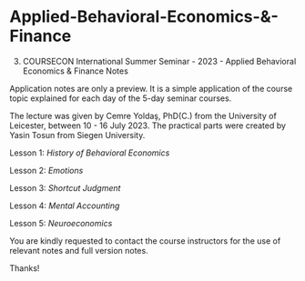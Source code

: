 # Applied-Behavioral-Economics-&-Finance
3. COURSECON International Summer Seminar - 2023 - Applied Behavioral Economics & Finance Notes

Application notes are only a preview. It is a simple application of the course topic explained for each day of the 5-day seminar courses.

The lecture was given by Cemre Yoldaş, PhD(C.) from the University of Leicester, between 10 - 16 July 2023. 
The practical parts were created by Yasin Tosun from Siegen University.

Lesson 1: *History of Behavioral Economics*

Lesson 2: *Emotions*

Lesson 3: *Shortcut Judgment*

Lesson 4: *Mental Accounting*

Lesson 5: *Neuroeconomics*

You are kindly requested to contact the course instructors for the use of relevant notes and full version notes.

Thanks!

